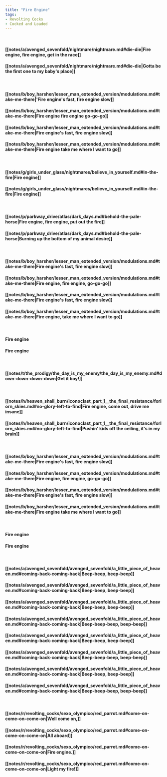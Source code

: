 ```yaml
---
title: "Fire Engine"
tags:
- Revolting Cocks
- Cocked and Loaded
---
```

&nbsp;
#### [[notes/a/avenged_sevenfold/nightmare/nightmare.md#die-die|Fire engine, fire engine, get in the race]]
#### [[notes/a/avenged_sevenfold/nightmare/nightmare.md#die-die|Gotta be the first one to my baby's place]]
&nbsp;
#### [[notes/b/boy_harsher/lesser_man_extended_version/modulations.md#take-me-there|'Fire engine's fast, fire engine slow]]
#### [[notes/b/boy_harsher/lesser_man_extended_version/modulations.md#take-me-there|Fire engine fire engine go-go-go]]
#### [[notes/b/boy_harsher/lesser_man_extended_version/modulations.md#take-me-there|Fire engine's fast, fire engine slow]]
#### [[notes/b/boy_harsher/lesser_man_extended_version/modulations.md#take-me-there|Fire engine take me where I want to go]]
&nbsp;
#### [[notes/g/girls_under_glass/nightmares/believe_in_yourself.md#in-the-fire|Fire engine]]
#### [[notes/g/girls_under_glass/nightmares/believe_in_yourself.md#in-the-fire|Fire engine]]
&nbsp;
#### [[notes/p/parkway_drive/atlas/dark_days.md#behold-the-pale-horse|Fire engine, fire engine, put out the fire]]
#### [[notes/p/parkway_drive/atlas/dark_days.md#behold-the-pale-horse|Burning up the bottom of my animal desire]]
&nbsp;
#### [[notes/b/boy_harsher/lesser_man_extended_version/modulations.md#take-me-there|Fire engine's fast, fire engine slow]]
#### [[notes/b/boy_harsher/lesser_man_extended_version/modulations.md#take-me-there|Fire engine, fire engine, go-go-go]]
#### [[notes/b/boy_harsher/lesser_man_extended_version/modulations.md#take-me-there|Fire engine's fast, fire engine slow]]
#### [[notes/b/boy_harsher/lesser_man_extended_version/modulations.md#take-me-there|Fire engine, take me where I want to go]]
&nbsp;
#### Fire engine
#### Fire engine
&nbsp;
#### [[notes/t/the_prodigy/the_day_is_my_enemy/the_day_is_my_enemy.md#down-down-down-down|Get it boy!]]
&nbsp;
#### [[notes/h/heaven_shall_burn/iconoclast_part_1__the_final_resistance/forlorn_skies.md#no-glory-left-to-find|Fire engine, come out, drive me insane]]
#### [[notes/h/heaven_shall_burn/iconoclast_part_1__the_final_resistance/forlorn_skies.md#no-glory-left-to-find|Pushin' kids off the ceiling, it's in my brain]]
&nbsp;
#### [[notes/b/boy_harsher/lesser_man_extended_version/modulations.md#take-me-there|Fire engine's fast, fire engine slow]]
#### [[notes/b/boy_harsher/lesser_man_extended_version/modulations.md#take-me-there|Fire engine, fire engine, go-go-go]]
#### [[notes/b/boy_harsher/lesser_man_extended_version/modulations.md#take-me-there|Fire engine's fast, fire engine slow]]
#### [[notes/b/boy_harsher/lesser_man_extended_version/modulations.md#take-me-there|Fire engine take me where I want to go]]
&nbsp;
#### Fire engine
#### Fire engine
&nbsp;
#### [[notes/a/avenged_sevenfold/avenged_sevenfold/a_little_piece_of_heaven.md#coming-back-coming-back|Beep-beep, beep-beep]]
#### [[notes/a/avenged_sevenfold/avenged_sevenfold/a_little_piece_of_heaven.md#coming-back-coming-back|Beep-beep, beep-beep]]
#### [[notes/a/avenged_sevenfold/avenged_sevenfold/a_little_piece_of_heaven.md#coming-back-coming-back|Beep-beep, beep-beep]]
#### [[notes/a/avenged_sevenfold/avenged_sevenfold/a_little_piece_of_heaven.md#coming-back-coming-back|Beep-beep-beep, beep-beep]]
#### [[notes/a/avenged_sevenfold/avenged_sevenfold/a_little_piece_of_heaven.md#coming-back-coming-back|Beep-beep, beep-beep]]
#### [[notes/a/avenged_sevenfold/avenged_sevenfold/a_little_piece_of_heaven.md#coming-back-coming-back|Beep-beep-beep, beep-beep]]
#### [[notes/a/avenged_sevenfold/avenged_sevenfold/a_little_piece_of_heaven.md#coming-back-coming-back|Beep-beep, beep-beep]]
#### [[notes/a/avenged_sevenfold/avenged_sevenfold/a_little_piece_of_heaven.md#coming-back-coming-back|Beep-beep-beep, beep-beep]]
&nbsp;
#### [[notes/r/revolting_cocks/sexo_olympico/red_parrot.md#come-on-come-on-come-on|Well come on,]]
#### [[notes/r/revolting_cocks/sexo_olympico/red_parrot.md#come-on-come-on-come-on|All aboard]]
#### [[notes/r/revolting_cocks/sexo_olympico/red_parrot.md#come-on-come-on-come-on|Fire engine.]]
#### [[notes/r/revolting_cocks/sexo_olympico/red_parrot.md#come-on-come-on-come-on|Light my fire!]]
